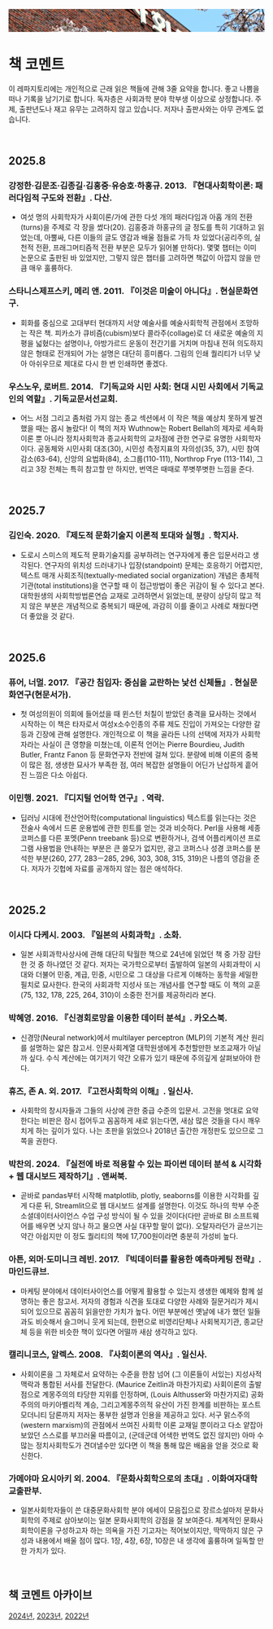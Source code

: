 <p align="center">
  <img src="https://github.com/hxk271/Syllabi/blob/main/sb1.jpg">
</p>

# 책 코멘트

이 레파지토리에는 개인적으로 근래 읽은 책들에 관해 3줄 요약을 합니다. 좋고 나쁨을 떠나 기록을 남기기로 합니다. 독자층은 사회과학 분야 학부생 이상으로 상정합니다. 주제, 출판년도나 재고 유무는 고려하지 않고 있습니다. 저자나 출판사와는 아무 관계도 없습니다.

<br/>

## 2025.8

### 강정한·김문조·김종길·김홍중·유승호·하홍규. 2013. 『현대사회학이론: 패러다임적 구도와 전환』. 다산.

- 여섯 명의 사회학자가 사회이론/가에 관한 다섯 개의 패러다임과 아홉 개의 전환(turns)을 주제로 각 장을 썼다(20). 김홍중과 하홍규의 글 정도를 특히 기대하고 읽었는데, 아뿔싸, 다른 이들의 글도 영감과 배울 점들로 가득 차 있었다(공리주의, 실천적 전환, 프래그머티즘적 전환 부분은 모두가 읽어볼 만하다). 몇몇 챕터는 이미 논문으로 출판된 바 있었지만, 그렇지 않은 챕터를 고려하면 책값이 아깝지 않을 만큼 매우 훌륭하다.

### 스타니스제프스키, 메리 앤. 2011. 『이것은 미술이 아니다』. 현실문화연구.

- 회화를 중심으로 고대부터 현대까지 서양 예술사를 예술사회학적 관점에서 조망하는 작은 책. 피카소가 큐비즘(cubism)보다 콜라주(collage)로 더 새로운 예술의 지평을 넓혔다는 설명이나, 아방가르드 운동이 전간기를 거치며 마침내 전혀 의도하지 않은 형태로 전개되어 가는 설명은 대단히 흥미롭다. 그림의 인쇄 퀄리티가 너무 낮아 아쉬우므로 제대로 다시 한 번 인쇄하면 좋겠다.

### 우스노우, 로버트. 2014. 『기독교와 시민 사회: 현대 시민 사회에서 기독교인의 역할』. 기독교문서선교회.

- 어느 서점 그리고 좀처럼 가지 않는 종교 섹션에서 이 작은 책을 예상치 못하게 발견했을 때는 몹시 놀랐다! 이 책의 저자 Wuthnow는 Robert Bellah의 제자로 세속화 이론 뿐 아니라 정치사회학과 종교사회학의 교차점에 관한 연구로 유명한 사회학자이다. 공동체와 시민사회 대조(30), 시민성 측정지표의 자의성(35, 37), 시민 참여 감소(63-64), 신앙의 요법화(84), 소그룹(110-111), Northrop Frye (113-114), 그리고 3장 전체는 특히 참고할 만 하지만, 번역은 때때로 쭈볏쭈볏한 느낌을 준다.


<br/>

## 2025.7

### 김인숙. 2020. 『제도적 문화기술지 이론적 토대와 실행』. 학지사.

- 도로시 스미스의 제도적 문화기술지를 공부하려는 연구자에게 좋은 입문서라고 생각된다. 연구자의 위치성 드러내기나 입장(standpoint) 문제는 호응하기 어렵지만, 텍스트 매개 사회조직(textually-mediated social organization) 개념은 총체적 기관(total institutions)을 연구할 때 이 접근방법이 좋은 귀감이 될 수 있다고 본다. 대학원생의 사회학방법론연습 교재로 고려하면서 읽었는데, 분량이 상당히 많고 적지 않은 부분은 개념적으로 중복되기 때문에, 과감히 이를 줄이고 사례로 채웠다면 더 좋았을 것 같다.


<br/>

## 2025.6

### 퓨어, 너멀. 2017. 『공간 침입자: 중심을 교란하는 낯선 신체들』. 현실문화연구(현문서가).

- 첫 여성의원이 의회에 들어섰을 때 윈스턴 처칠이 받았던 충격을 묘사하는 것에서 시작하는 이 책은 타자로서 여성x소수인종의 주류 제도 진입이 가져오는 다양한 갈등과 긴장에 관해 설명한다. 개인적으로 이 책을 골라든 나의 선택에 저자가 사회학자라는 사실이 큰 영향을 미쳤는데, 이론적 언어는 Pierre Bourdieu, Judith Butler, Frantz Fanon 등 문화연구자 전반에 걸쳐 있다. 분량에 비해 이론의 중복이 많은 점, 생생한 묘사가 부족한 점, 여러 복잡한 설명들이 어딘가 난삽하게 흩어진 느낌은 다소 아쉽다.

### 이민행. 2021. 『디지털 언어학 연구』. 역락.

- 딥러닝 시대에 전산언어학(computational linguistics) 텍스트를 읽는다는 것은 전술사 속에서 드론 운용법에 관한 힌트를 얻는 것과 비슷하다. Perl을 사용해 세종 코퍼스를 다른 포멧(Penn treebank 등)으로 변환하거나, 검색 어플리케이션 프로그램 사용법을 안내하는 부분은 큰 쓸모가 없지만, 광고 코퍼스나 성경 코퍼스를 분석한 부분(260, 277, 283ㅡ285, 296, 303, 308, 315, 319)은 나름의 영감을 준다. 저자가 깃헙에 자료를 공개하지 않는 점은 애석하다.


<br/>

## 2025.2

### 이시다 다케시. 2003. 『일본의 사회과학』. 소화.

- 일본 사회과학사상사에 관해 대단히 탁월한 책으로 24년에 읽었던 책 중 가장 감탄한 것 중 하나였던 것 같다. 저자는 국가학으로부터 출발하여 일본의 사회과학이 시대와 더불어 민중, 계급, 민중, 시민으로 그 대상을 다르게 이해하는 동학을 세밀한 필치로 묘사한다. 한국의 사회과학 지성사 또는 개념사를 연구할 때도 이 책의 교훈(75, 132, 178, 225, 264, 310)이 소중한 전거를 제공하리라 본다.


### 박혜영. 2016. 『신경회로망을 이용한 데이터 분석』. 카오스북.

- 신경망(Neural network)에서 multilayer perceptron (MLP)의 기본적 계산 원리를 설명하는 얇은 참고서. 인문사회계열 대학원생에게 추천할만한 보조교재가 아닐까 싶다. 수식 계산에는 여기저기 약간 오류가 있기 때문에 주의깊게 살펴보아야 한다.


### 휴즈, 존 A. 외. 2017. 『고전사회학의 이해』. 일신사.
 
- 사회학의 창시자들과 그들의 사상에 관한 중급 수준의 입문서. 고전을 멋대로 요약한다는 비판은 잠시 접어두고 꼼꼼하게 새로 읽는다면, 새삼 많은 것들을 다시 깨우치게 하는 깊이가 있다. 나는 초판을 읽었으나 2018년 출간한 개정판도 있으므로 그쪽을 권한다.


### 박찬의. 2024. 『실전에 바로 적용할 수 있는 파이썬 데이터 분석 & 시각화 + 웹 대시보드 제작하기』. 앤써북.

- 곧바로 pandas부터 시작해 matplotlib, plotly, seaborns를 이용한 시각화를 깊게 다룬 뒤, Streamlit으로 웹 대시보드 설계를 설명한다. 이것도 하나의 학부 수준 소셜데이터사이언스 수업 구성 방식이 될 수 있을 것이다(다만 곧바로 BI 소프트웨어를 배우면 낫지 않나 하고 물으면 사실 대꾸할 말이 없다). 오탈자라던가 글쓰기는 약간 아쉽지만 이 정도 퀄리티의 책에 17,700원이라면 충분히 가성비 높다.


### 아튼, 외머·도미니크 레빈. 2017. 『빅데이터를 활용한 예측마케팅 전략』. 마인드큐브.
 
- 마케팅 분야에서 데이터사이언스를 어떻게 활용할 수 있는지 생생한 예제와 함께 설명하는 좋은 참고서. 저자의 경험과 식견을 토대로 다양한 사례와 질문거리가 제시되어 있으므로 꼼꼼히 읽을만한 가치가 높다. 어떤 부분에선 옛날에 내가 했던 일들과도 비슷해서 슬그머니 웃게 되는데, 한편으로 비영리단체나 사회복지기관, 종교단체 등을 위한 비슷한 책이 있다면 어떨까 새삼 생각하고 있다.


### 캘리니코스, 알렉스. 2008. 『사회이론의 역사』. 일신사.

- 사회이론을 그 자체로서 요약하는 수준을 한참 넘어 (그 이론들이 서있는) 지성사적 맥락과 통합된 서사를 전달한다. (Maurice Zeitlin과 마찬가지로) 사회이론의 출발점으로 계몽주의의 타당한 지위를 인정하며, (Louis Althusser와 마찬가지로) 공화주의의 마키아벨리적 계승, 그리고계몽주의적 유산이 가진 한계를 비판하는 포스트모더니티 담론까지 저자는 풍부한 설명과 인용을 제공하고 있다. 서구 맑스주의(western marxism)의 관점에서 쓰여진 사회학 이론 교재일 뿐이라고 다소 얕잡아 보았던 스스로를 부끄러울 따름이고, (군데군데 어색한 번역도 없진 않지만) 아마 수많는 정치사회학도가 견뎌낼수만 있다면 이 책을 통해 많은 배움을 얻을 것으로 확신한다.


### 가메야마 요시아키 외. 2004. 『문화사회학으로의 초대』. 이화여자대학교출판부.
 
- 일본사회학자들이 쓴 대중문화사회학 분야 에세이 모음집으로 장르소설마저 문화사회학의 주제로 삼아보이는 일본 문화사회학의 강점을 잘 보여준다. 체계적인 문화사회학이론을 구성하고자 하는 의욕을 가진 기고자는 적어보이지만, 딱딱하지 않은 구성과 내용에서 배울 점이 많다. 1장, 4장, 6장, 10장은 내 생각에 훌륭하며 일독할 만한 가치가 있다.



<br/>

## 책 코멘트 아카이브

[2024년](https://github.com/hxk271/BooksCommented/blob/main/archive/2024.md), [2023년](https://github.com/hxk271/BooksCommented/blob/main/archive/2023.md), [2022년](https://github.com/hxk271/BooksCommented/blob/main/archive/2022.md)
